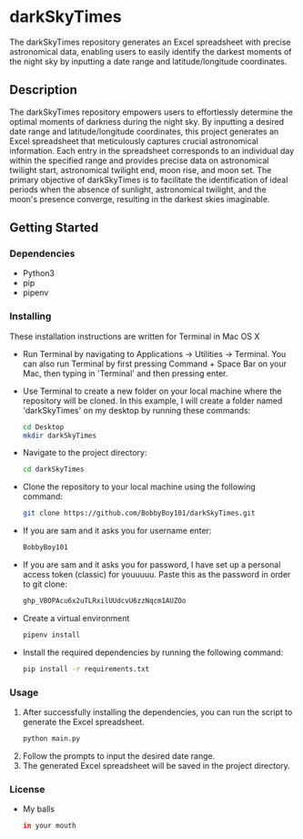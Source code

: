 # darkSkyTimes

The darkSkyTimes repository generates an Excel spreadsheet with precise astronomical data, enabling users to easily identify the darkest moments of the night sky by inputting a date range and latitude/longitude coordinates.
## Description

The darkSkyTimes repository empowers users to effortlessly determine the optimal moments of darkness during the night sky. By inputting a desired date range and latitude/longitude coordinates, this project generates an Excel spreadsheet that meticulously captures crucial astronomical information. Each entry in the spreadsheet corresponds to an individual day within the specified range and provides precise data on astronomical twilight start, astronomical twilight end, moon rise, and moon set. The primary objective of darkSkyTimes is to facilitate the identification of ideal periods when the absence of sunlight, astronomical twilight, and the moon's presence converge, resulting in the darkest skies imaginable.

## Getting Started
### Dependencies
* Python3
* pip
* pipenv

### Installing
These installation instructions are written for Terminal in Mac OS X

* Run Terminal by navigating to Applications -> Utilities -> Terminal. You can also run Terminal by first pressing Command + Space Bar on your Mac, then typing in 'Terminal' and then pressing enter. 

* Use Terminal to create a new folder on your local machine where the repository will be cloned. In this example, I will create a folder named 'darkSkyTimes' on my desktop by running these commands:
   ```bash
   cd Desktop
   mkdir darkSkyTimes

* Navigate to the project directory:
   ```bash
   cd darkSkyTimes
   
* Clone the repository to your local machine using the following command:
   ```bash
   git clone https://github.com/BobbyBoy101/darkSkyTimes.git
   
* If you are sam and it asks you for username enter:
   ```bash
   BobbyBoy101
   
* If you are sam and it asks you for password, I have set up a personal access token (classic) for youuuuu. Paste this as the password in order to git clone:
   ```bash
   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
   
* Create a virtual environment
   ```bash
   pipenv install

* Install the required dependencies by running the following command:
   ```bash
   pip install -r requirements.txt
   
### Usage

1. After successfully installing the dependencies, you can run the script to generate the Excel spreadsheet.
   ```bash
   python main.py
2. Follow the prompts to input the desired date range.
3. The generated Excel spreadsheet will be saved in the project directory.

### License
* My balls
   ```bash
   in your mouth

